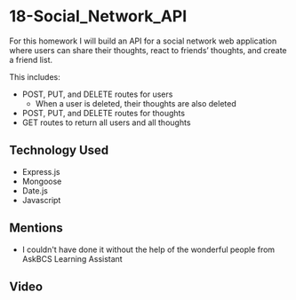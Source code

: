 # 18-Social_Network_API

For this homework I will build an API for a social network web application where users can share their thoughts, react to friends’ thoughts, and create a friend list.

This includes:

- POST, PUT, and DELETE routes for users
  - When a user is deleted, their thoughts are also deleted
- POST, PUT, and DELETE routes for thoughts
- GET routes to return all users and all thoughts

## Technology Used

- Express.js
- Mongoose
- Date.js
- Javascript

## Mentions

- I couldn't have done it without the help of the wonderful people from AskBCS Learning Assistant

## Video
